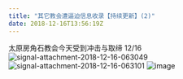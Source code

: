 ```yaml
---
title: "其它教会遭逼迫信息收录【持续更新】(2)"
date: 2018-12-16T13:56:19Z
---
```


太原房角石教会今天受到冲击与取缔 12/16
![signal-attachment-2018-12-16-063049](https://user-images.githubusercontent.com/37917810/50054488-56455680-0110-11e9-86ea-6430f97c8d6a.jpeg)
![signal-attachment-2018-12-16-063101](https://user-images.githubusercontent.com/37917810/50054492-5a717400-0110-11e9-8976-23ee241793b5.jpeg)
![image](https://user-images.githubusercontent.com/37917810/50058778-60387b00-014b-11e9-9bf5-316ddbbd17a4.png)
